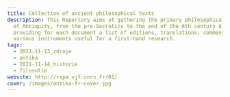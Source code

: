 ```yaml
---
title: Collection of ancient philosophical texts
description: This Repertory aims at gathering the primary philosophical sources
  of Antiquity, from the pre-Socratics to the end of the 6th century A.D., by
  providing for each document a list of editions, translations, commentaries and
  various instruments useful for a first-hand research.
tags:
  - 2021-11-13_zdroje
  - antika
  - 2021-11-14_historie
  - filosofie
website: http://rspa.vjf.cnrs.fr/01/
cover: /images/antika-fr-cover.jpg
---
```


